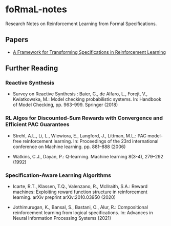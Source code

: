# foRmaL-notes
Research Notes on Reinforcement Learning from Formal Specifications.

## Papers

- [A Framework for Transforming Specifications in Reinforcement Learning](https://www.cis.upenn.edu/~alur/TL-RL.pdf)

## Further Reading

### Reactive Synthesis

- Survey on Reactive Synthesis : Baier, C., de Alfaro, L., Forejt, V., Kwiatkowska, M.: Model checking probabilistic systems. In: Handbook of Model Checking, pp. 963–999. Springer (2018)

### RL Algos for Discounted-Sum Rewards with Convergence and Efficient PAC Guarantees

- Strehl, A.L., Li, L., Wiewiora, E., Langford, J., Littman, M.L.: PAC model- free reinforcement learning. In: Proceedings of the 23rd international conference on Machine learning. pp. 881–888 (2006)

- Watkins, C.J., Dayan, P.: Q-learning. Machine learning 8(3-4), 279–292 (1992)

### Specification-Aware Learning Algorithms

- Icarte, R.T., Klassen, T.Q., Valenzano, R., McIlraith, S.A.: Reward machines: Exploiting reward function structure in reinforcement learning. arXiv preprint arXiv:2010.03950 (2020)

- Jothimurugan, K., Bansal, S., Bastani, O., Alur, R.: Compositional reinforcement learning from logical specifications. In: Advances in Neural Information Processing Systems (2021)
